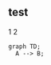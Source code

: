 ## test

1
2

<script src="https://cdn.jsdelivr.net/npm/mermaid/dist/mermaid.min.js"></script>
<script>
  document.addEventListener("DOMContentLoaded", function() {
    mermaid.initialize({ startOnLoad: true });
    // Преобразование блоков ```mermaid в div.mermaid
    document.querySelectorAll('pre code.language-mermaid').forEach((el) => {
      const div = document.createElement('div');
      div.className = 'mermaid';
      div.textContent = el.textContent;
      el.parentNode.replaceWith(div);
    });
  });
</script>

```mermaid
graph TD;
  A --> B;
```
